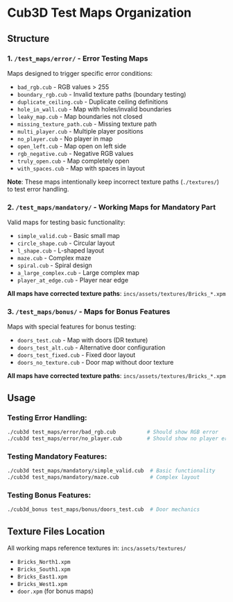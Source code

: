 # Cub3D Test Maps Organization

## Structure

### 1. `/test_maps/error/` - Error Testing Maps
Maps designed to trigger specific error conditions:
- `bad_rgb.cub` - RGB values > 255
- `boundary_rgb.cub` - Invalid texture paths (boundary testing)
- `duplicate_ceiling.cub` - Duplicate ceiling definitions
- `hole_in_wall.cub` - Map with holes/invalid boundaries
- `leaky_map.cub` - Map boundaries not closed
- `missing_texture_path.cub` - Missing texture path
- `multi_player.cub` - Multiple player positions
- `no_player.cub` - No player in map
- `open_left.cub` - Map open on left side
- `rgb_negative.cub` - Negative RGB values
- `truly_open.cub` - Map completely open
- `with_spaces.cub` - Map with spaces in layout

**Note**: These maps intentionally keep incorrect texture paths (`./textures/`) to test error handling.

### 2. `/test_maps/mandatory/` - Working Maps for Mandatory Part
Valid maps for testing basic functionality:
- `simple_valid.cub` - Basic small map
- `circle_shape.cub` - Circular layout
- `l_shape.cub` - L-shaped layout
- `maze.cub` - Complex maze
- `spiral.cub` - Spiral design
- `a_large_complex.cub` - Large complex map
- `player_at_edge.cub` - Player near edge

**All maps have corrected texture paths**: `incs/assets/textures/Bricks_*.xpm`

### 3. `/test_maps/bonus/` - Maps for Bonus Features
Maps with special features for bonus testing:
- `doors_test.cub` - Map with doors (DR texture)
- `doors_test_alt.cub` - Alternative door configuration
- `doors_test_fixed.cub` - Fixed door layout
- `doors_no_texture.cub` - Door map without door texture

**All maps have corrected texture paths**: `incs/assets/textures/Bricks_*.xpm`

## Usage

### Testing Error Handling:
```bash
./cub3d test_maps/error/bad_rgb.cub          # Should show RGB error
./cub3d test_maps/error/no_player.cub        # Should show no player error
```

### Testing Mandatory Features:
```bash
./cub3d test_maps/mandatory/simple_valid.cub  # Basic functionality
./cub3d test_maps/mandatory/maze.cub          # Complex layout
```

### Testing Bonus Features:
```bash
./cub3d_bonus test_maps/bonus/doors_test.cub  # Door mechanics
```

## Texture Files Location
All working maps reference textures in: `incs/assets/textures/`
- `Bricks_North1.xpm`
- `Bricks_South1.xpm` 
- `Bricks_East1.xpm`
- `Bricks_West1.xpm`
- `door.xpm` (for bonus maps)
